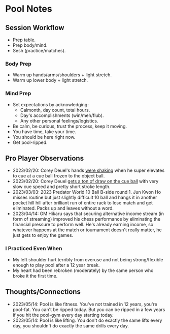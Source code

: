 # Pool Notes

## Session Workflow
- Prep table.
- Prep body/mind.
- Sesh (practice/matches).

### Body Prep
- Warm up hands/arms/shoulders + light stretch.
- Warm up lower body + light stretch.

### Mind Prep
- Set expectations by acknowledging:
    * Calmonth, day count, total hours.
    * Day's accomplishments (win/meh/flub).
    * Any other personal feelings/logistics.
- Be calm, be curious, trust the process, keep it moving.
- You have time, take your time.
- You should be here right now.
- Get pool-ripped.



## Pro Player Observations
- 2023/02/20: Corey Deuel's hands [were shaking](https://www.youtube.com/watch?v=wuCjdtKcvao) when he super elevates to cue at a cue ball frozen to the object ball.
- 2023/02/20: Corey Deuel [gets a ton of draw on the cue ball](https://www.youtube.com/watch?v=wuCjdtKcvao) with very slow cue speed and pretty short stroke length.
- 2023/03/03: 2023 Predator World 10 Ball B-side round 1. Jun Kwon Ho misses routine but just slightly difficult 10 ball and hangs it in another pocket hill hill after brilliant run of entire rack to lose match and get eliminated. Packs up and leaves without a word.
- 2023/04/14: GM Hikaru says that securing alternative income stream (in form of streaming) improved his chess performance by eliminating the financial pressure to perform well. He's already earning income, so whatever happens at the match or tournament doesn't really matter, he just gets to enjoy the games.


### I Practiced Even When
- My left shoulder hurt terribly from overuse and not being strong/flexible enough to play pool after a 12 year break.
- My heart had been rebroken (moderately) by the same person who broke it the first time.


## Thoughts/Connections
- 2023/05/14: Pool is like fitness. You've not trained in 12 years, you're pool-fat. You can't be ripped today. But you can be ripped in a few years if you hit the pool-gym every day starting today.
- 2023/05/14: Pool is like lifting. You don't do exactly the same lifts every day, you shouldn't do exactly the same drills every day.
